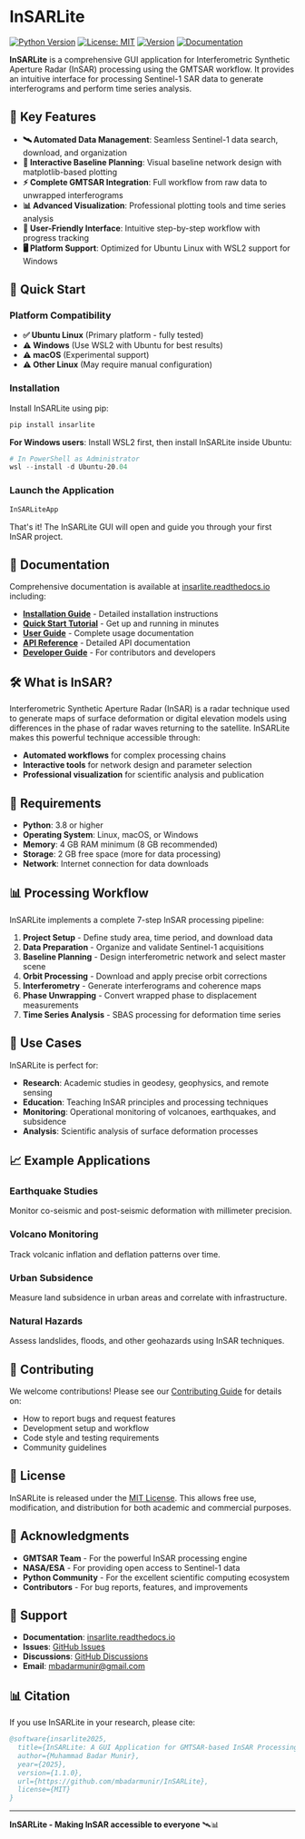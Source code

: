 # InSARLite

[![Python Version](https://img.shields.io/badge/python-3.8+-blue.svg)](https://www.python.org/downloads/)
[![License: MIT](https://img.shields.io/badge/License-MIT-green.svg)](https://opensource.org/licenses/MIT)
[![Version](https://img.shields.io/badge/version-1.1.0-blue.svg)](https://github.com/mbadarmunir/InSARLite/releases)
[![Documentation](https://img.shields.io/badge/docs-available-brightgreen.svg)](https://insarlite.readthedocs.io/)

**InSARLite** is a comprehensive GUI application for Interferometric Synthetic Aperture Radar (InSAR) processing using the GMTSAR workflow. It provides an intuitive interface for processing Sentinel-1 SAR data to generate interferograms and perform time series analysis.

## 🌟 Key Features

- **🛰️ Automated Data Management**: Seamless Sentinel-1 data search, download, and organization
- **🎯 Interactive Baseline Planning**: Visual baseline network design with matplotlib-based plotting
- **⚡ Complete GMTSAR Integration**: Full workflow from raw data to unwrapped interferograms
- **📊 Advanced Visualization**: Professional plotting tools and time series analysis
- **🔧 User-Friendly Interface**: Intuitive step-by-step workflow with progress tracking
- **🖥️ Platform Support**: Optimized for Ubuntu Linux with WSL2 support for Windows

## 🚀 Quick Start

### Platform Compatibility

- **✅ Ubuntu Linux** (Primary platform - fully tested)
- **⚠️ Windows** (Use WSL2 with Ubuntu for best results)  
- **⚠️ macOS** (Experimental support)
- **⚠️ Other Linux** (May require manual configuration)

### Installation

Install InSARLite using pip:

```bash
pip install insarlite
```

**For Windows users**: Install WSL2 first, then install InSARLite inside Ubuntu:
```powershell
# In PowerShell as Administrator
wsl --install -d Ubuntu-20.04
```

### Launch the Application

```bash
InSARLiteApp
```

That's it! The InSARLite GUI will open and guide you through your first InSAR project.

## 📖 Documentation

Comprehensive documentation is available at [insarlite.readthedocs.io](https://insarlite.readthedocs.io/) including:

- **[Installation Guide](https://insarlite.readthedocs.io/en/latest/installation.html)** - Detailed installation instructions
- **[Quick Start Tutorial](https://insarlite.readthedocs.io/en/latest/quickstart.html)** - Get up and running in minutes
- **[User Guide](https://insarlite.readthedocs.io/en/latest/user-guide/)** - Complete usage documentation
- **[API Reference](https://insarlite.readthedocs.io/en/latest/api/)** - Detailed API documentation
- **[Developer Guide](https://insarlite.readthedocs.io/en/latest/developer-guide/)** - For contributors and developers

## 🛠️ What is InSAR?

Interferometric Synthetic Aperture Radar (InSAR) is a radar technique used to generate maps of surface deformation or digital elevation models using differences in the phase of radar waves returning to the satellite. InSARLite makes this powerful technique accessible through:

- **Automated workflows** for complex processing chains
- **Interactive tools** for network design and parameter selection
- **Professional visualization** for scientific analysis and publication

## 🔧 Requirements

- **Python**: 3.8 or higher
- **Operating System**: Linux, macOS, or Windows
- **Memory**: 4 GB RAM minimum (8 GB recommended)
- **Storage**: 2 GB free space (more for data processing)
- **Network**: Internet connection for data downloads

## 📊 Processing Workflow

InSARLite implements a complete 7-step InSAR processing pipeline:

1. **Project Setup** - Define study area, time period, and download data
2. **Data Preparation** - Organize and validate Sentinel-1 acquisitions
3. **Baseline Planning** - Design interferometric network and select master scene
4. **Orbit Processing** - Download and apply precise orbit corrections
5. **Interferometry** - Generate interferograms and coherence maps
6. **Phase Unwrapping** - Convert wrapped phase to displacement measurements
7. **Time Series Analysis** - SBAS processing for deformation time series

## 🎯 Use Cases

InSARLite is perfect for:

- **Research**: Academic studies in geodesy, geophysics, and remote sensing
- **Education**: Teaching InSAR principles and processing techniques
- **Monitoring**: Operational monitoring of volcanoes, earthquakes, and subsidence
- **Analysis**: Scientific analysis of surface deformation processes

## 📈 Example Applications

### Earthquake Studies
Monitor co-seismic and post-seismic deformation with millimeter precision.

### Volcano Monitoring
Track volcanic inflation and deflation patterns over time.

### Urban Subsidence
Measure land subsidence in urban areas and correlate with infrastructure.

### Natural Hazards
Assess landslides, floods, and other geohazards using InSAR techniques.

## 🤝 Contributing

We welcome contributions! Please see our [Contributing Guide](CONTRIBUTING.md) for details on:

- How to report bugs and request features
- Development setup and workflow
- Code style and testing requirements
- Community guidelines

## 📄 License

InSARLite is released under the [MIT License](LICENSE). This allows free use, modification, and distribution for both academic and commercial purposes.

## 🙏 Acknowledgments

- **GMTSAR Team** - For the powerful InSAR processing engine
- **NASA/ESA** - For providing open access to Sentinel-1 data
- **Python Community** - For the excellent scientific computing ecosystem
- **Contributors** - For bug reports, features, and improvements

## 📧 Support

- **Documentation**: [insarlite.readthedocs.io](https://insarlite.readthedocs.io/)
- **Issues**: [GitHub Issues](https://github.com/mbadarmunir/InSARLite/issues)
- **Discussions**: [GitHub Discussions](https://github.com/mbadarmunir/InSARLite/discussions)
- **Email**: mbadarmunir@gmail.com

## 📊 Citation

If you use InSARLite in your research, please cite:

```bibtex
@software{insarlite2025,
  title={InSARLite: A GUI Application for GMTSAR-based InSAR Processing},
  author={Muhammad Badar Munir},
  year={2025},
  version={1.1.0},
  url={https://github.com/mbadarmunir/InSARLite},
  license={MIT}
}
```

---

**InSARLite - Making InSAR accessible to everyone** 🛰️📊